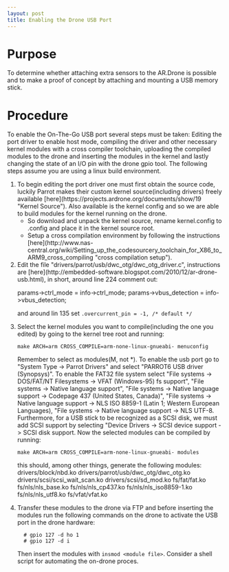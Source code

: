 ```yaml
---
layout: post
title: Enabling the Drone USB Port
---
```



Purpose
=======
To determine whether attaching extra sensors to the AR.Drone is
possible and to make a proof of concept by attaching and mounting a
USB memory stick.

Procedure
=========
To enable the On-The-Go USB port several steps must be taken: Editing the port
driver to enable host mode, compiling the driver and other necessary
kernel modules with a cross compiler toolchain, uploading the compiled
modules to the drone and inserting the modules in the kernel and
lastly changing the state of an I/O pin with the drone gpio tool. The following
steps assume you are using a linux build environment.
<ol>
<li>  To begin editing the port driver one must first obtain the source
      code, luckily Parrot makes their custom kernel source(including drivers) 
      freely available [here](https://projects.ardrone.org/documents/show/19
      "Kernel Source"). Also available is the kernel config and so we are
      able to build modules for the kernel running on the drone.
<ul>
<li>  So download and unpack the kernel source, rename kernel.config to
      .config and place it in the kernel source root.
</li>
<li>  Setup a cross compilation environment by following the
      instructions [here](http://www.nas-central.org/wiki/Setting_up_the_codesourcery_toolchain_for_X86_to_ARM9_cross_compiling "cross compilation setup").
</li>
</ul>
</li>

<li>  
Edit the file "drivers/parrot/usb/dwc_otg/dwc_otg_driver.c",
instructions are [here](http://embedded-software.blogspot.com/2010/12/ar-drone-usb.html),
in short, around line 224 comment out: 

   params->ctrl_mode = info->ctrl_mode; 
   params->vbus_detection = info->vbus_detection;

and around lin 135 set `.overcurrent_pin = -1, /* default */`
</li>
<li>  
Select the kernel modules you want to compile(including the one
you edited) by going to the kernel tree root and running:

    make ARCH=arm CROSS_COMPILE=arm-none-linux-gnueabi- menuconfig 	      

Remember to select as modules(M, not *). To enable the usb port go to
"System Type -> Parrot Drivers" and select "PARROT6 USB driver
(Synopsys)". To enable the FAT32 file system select "File systems ->
DOS/FAT/NT Filesystems -> VFAT (Windows-95) fs support", "File systems
-> Native language support", "File systems -> Native language support
-> Codepage 437 (United States, Canada)", "File systems -> Native
language support -> NLS ISO 8859-1  (Latin 1; Western European
Languages), "File systems -> Native language support -> NLS
UTF-8. Furthermore, for a USB stick to be recognized as a SCSI disk, we
must add SCSI support by selecting "Device Drivers -> SCSI device
support -> SCSI disk support.
Now the selected modules can be compiled by running:
    
    make ARCH=arm CROSS_COMPILE=arm-none-linux-gnueabi- modules
    
this should, among other things, generate the following modules:
     drivers/block/nbd.ko
     drivers/parrot/usb/dwc_otg/dwc_otg.ko
     drivers/scsi/scsi_wait_scan.ko
     drivers/scsi/sd_mod.ko
     fs/fat/fat.ko
     fs/nls/nls_base.ko
     fs/nls/nls_cp437.ko
     fs/nls/nls_iso8859-1.ko
     fs/nls/nls_utf8.ko
     fs/vfat/vfat.ko
</li>
<li>    
Transfer these modules to the drone via FTP and before inserting the
modules run the following commands on the drone to activate the USB port in the
drone hardware:

      # gpio 127 -d ho 1
      # gpio 127 -d i

Then insert the modules with `insmod <module file>`. Consider a shell
script for automating the on-drone proces.
</li>
</ol>